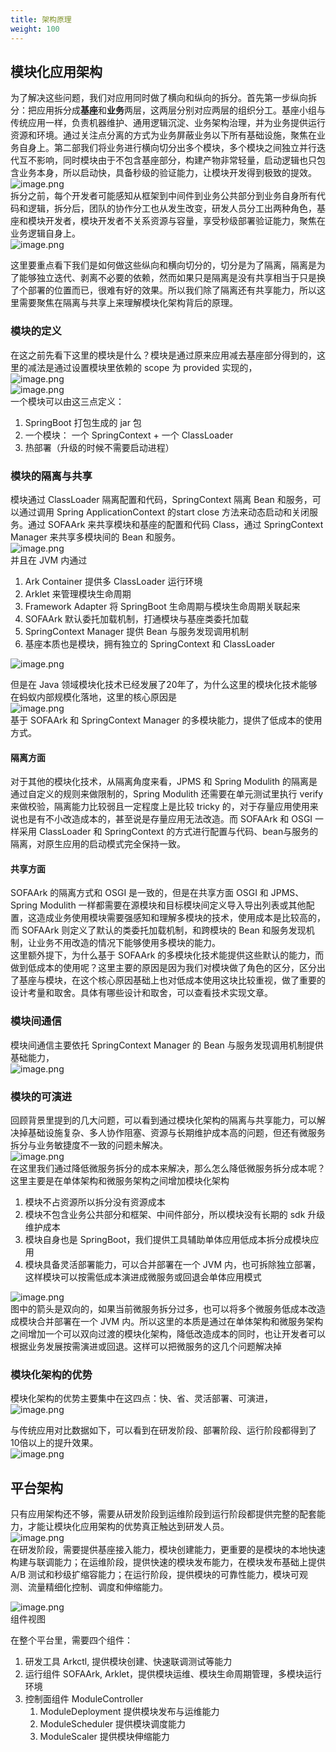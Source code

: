 ```yaml
---
title: 架构原理
weight: 100
---
```


## 模块化应用架构
为了解决这些问题，我们对应用同时做了横向和纵向的拆分。首先第一步纵向拆分：把应用拆分成**基座**和**业务**两层，这两层分别对应两层的组织分工。基座小组与传统应用一样，负责机器维护、通用逻辑沉淀、业务架构治理，并为业务提供运行资源和环境。通过关注点分离的方式为业务屏蔽业务以下所有基础设施，聚焦在业务自身上。第二部我们将业务进行横向切分出多个模块，多个模块之间独立并行迭代互不影响，同时模块由于不包含基座部分，构建产物非常轻量，启动逻辑也只包含业务本身，所以启动快，具备秒级的验证能力，让模块开发得到极致的提效。<br />![image.png](https://intranetproxy.alipay.com/skylark/lark/0/2023/png/149473/1695131313965-18385213-eded-4a6b-b554-db5312fa2c9d.png#clientId=ua84a92a5-30aa-4&from=paste&height=431&id=udb6b29d5&originHeight=862&originWidth=3448&originalType=binary&ratio=2&rotation=0&showTitle=false&size=192627&status=done&style=none&taskId=u9a114a24-0887-48d9-87b2-57d3e15eb80&title=&width=1724)<br />拆分之前，每个开发者可能感知从框架到中间件到业务公共部分到业务自身所有代码和逻辑，拆分后，团队的协作分工也从发生改变，研发人员分工出两种角色，基座和模块开发者，模块开发者不关系资源与容量，享受秒级部署验证能力，聚焦在业务逻辑自身上。<br />![image.png](https://intranetproxy.alipay.com/skylark/lark/0/2023/png/149473/1695131554610-ef5c4a2f-0080-45eb-8fed-55fdf5d827f9.png#clientId=ua84a92a5-30aa-4&from=paste&height=459&id=u7227f759&originHeight=918&originWidth=3714&originalType=binary&ratio=2&rotation=0&showTitle=false&size=309179&status=done&style=none&taskId=u12307968-2a79-4f77-9c78-e976399c60e&title=&width=1857)

这里要重点看下我们是如何做这些纵向和横向切分的，切分是为了隔离，隔离是为了能够独立迭代、剥离不必要的依赖，然而如果只是隔离是没有共享相当于只是换了个部署的位置而已，很难有好的效果。所以我们除了隔离还有共享能力，所以这里需要聚焦在隔离与共享上来理解模块化架构背后的原理。

### 模块的定义
在这之前先看下这里的模块是什么？模块是通过原来应用减去基座部分得到的，这里的减法是通过设置模块里依赖的 scope 为 provided 实现的，<br />![image.png](https://intranetproxy.alipay.com/skylark/lark/0/2023/png/149473/1695132446404-0571be28-5cdf-452e-90f5-001a4209c750.png#clientId=u177778f7-e9cd-4&from=paste&height=142&id=ud796498d&originHeight=516&originWidth=1834&originalType=binary&ratio=2&rotation=0&showTitle=false&size=108247&status=done&style=none&taskId=u8201db6e-cf5e-4fbd-ab24-6a0223e1709&title=&width=506)<br />![image.png](https://intranetproxy.alipay.com/skylark/lark/0/2023/png/149473/1695132481921-6fb1c3da-0de3-46ce-bf8e-cc645f63157c.png#clientId=u177778f7-e9cd-4&from=paste&height=187&id=u31cba15e&originHeight=524&originWidth=1026&originalType=binary&ratio=2&rotation=0&showTitle=false&size=205261&status=done&style=none&taskId=u2c981d7a-dfff-43c6-b6c6-5c6a5701d2b&title=&width=367)<br />一个模块可以由这三点定义：

1. SpringBoot 打包生成的 jar 包
2. 一个模块： 一个 SpringContext + 一个 ClassLoader
3. 热部署（升级的时候不需要启动进程）
   
### 模块的隔离与共享
模块通过 ClassLoader 隔离配置和代码，SpringContext 隔离 Bean 和服务，可以通过调用 Spring ApplicationContext 的start close 方法来动态启动和关闭服务。通过 SOFAArk 来共享模块和基座的配置和代码 Class，通过 SpringContext Manager 来共享多模块间的 Bean 和服务。<br />![image.png](https://intranetproxy.alipay.com/skylark/lark/0/2023/png/149473/1695132610081-3efe470f-5c65-4d46-b4e4-1ecb15c8d789.png#clientId=u771aab18-101c-4&from=paste&height=313&id=u4c63a679&originHeight=972&originWidth=1334&originalType=binary&ratio=2&rotation=0&showTitle=false&size=160772&status=done&style=none&taskId=uafe9a1eb-025c-4e1e-9316-35b8bd32b96&title=&width=429)<br />并且在 JVM 内通过

1. Ark Container 提供多 ClassLoader 运行环境
2. Arklet 来管理模块生命周期
3. Framework Adapter 将 SpringBoot 生命周期与模块生命周期关联起来
4. SOFAArk 默认委托加载机制，打通模块与基座类委托加载
5. SpringContext Manager 提供 Bean 与服务发现调用机制
6. 基座本质也是模块，拥有独立的 SpringContext 和 ClassLoader

![image.png](https://intranetproxy.alipay.com/skylark/lark/0/2023/png/149473/1695139080634-1669ea76-c486-47fc-ac4f-5900833896b9.png#clientId=u71a0730f-fb54-4&from=paste&height=275&id=u1cf30803&originHeight=722&originWidth=1428&originalType=binary&ratio=2&rotation=0&showTitle=false&size=198221&status=done&style=none&taskId=u88cd7c27-4850-4b02-9c6f-504b4456a94&title=&width=544)

但是在 Java 领域模块化技术已经发展了20年了，为什么这里的模块化技术能够在蚂蚁内部规模化落地，这里的核心原因是<br />![image.png](https://intranetproxy.alipay.com/skylark/lark/0/2023/png/149473/1695139240123-37a5b5e7-38ee-4b33-b84b-4d58e8b9f371.png#clientId=u71a0730f-fb54-4&from=paste&height=596&id=u7b5e0183&originHeight=1192&originWidth=2954&originalType=binary&ratio=2&rotation=0&showTitle=false&size=587199&status=done&style=none&taskId=uc2ceea08-092e-4bfd-9566-d97ab3d3b74&title=&width=1477)<br />基于 SOFAArk 和 SpringContext Manager 的多模块能力，提供了低成本的使用方式。

#### 隔离方面
对于其他的模块化技术，从隔离角度来看，JPMS 和 Spring Modulith 的隔离是通过自定义的规则来做限制的，Spring Modulith 还需要在单元测试里执行 verify 来做校验，隔离能力比较弱且一定程度上是比较 tricky 的，对于存量应用使用来说也是有不小改造成本的，甚至说是存量应用无法改造。而 SOFAArk 和 OSGI 一样采用 ClassLoader 和 SpringContext 的方式进行配置与代码、bean与服务的隔离，对原生应用的启动模式完全保持一致。

#### 共享方面
SOFAArk 的隔离方式和 OSGI 是一致的，但是在共享方面 OSGI 和 JPMS、Spring Modulith 一样都需要在源模块和目标模块间定义导入导出列表或其他配置，这造成业务使用模块需要强感知和理解多模块的技术，使用成本是比较高的，而 SOFAArk 则定义了默认的类委托加载机制，和跨模块的 Bean 和服务发现机制，让业务不用改造的情况下能够使用多模块的能力。<br />这里额外提下，为什么基于 SOFAArk 的多模块化技术能提供这些默认的能力，而做到低成本的使用呢？这里主要的原因是因为我们对模块做了角色的区分，区分出了基座与模块，在这个核心原因基础上也对低成本使用这块比较重视，做了重要的设计考量和取舍。具体有哪些设计和取舍，可以查看技术实现文章。

### 模块间通信
模块间通信主要依托 SpringContext Manager 的 Bean 与服务发现调用机制提供基础能力，<br />![image.png](https://intranetproxy.alipay.com/skylark/lark/0/2023/png/149473/1695171905613-2546f555-ff25-4a58-81aa-02d77bfb2b1d.png#clientId=ud7a2066a-ba29-4&from=paste&height=307&id=uc8826222&originHeight=724&originWidth=1048&originalType=binary&ratio=2&rotation=0&showTitle=false&size=202275&status=done&style=none&taskId=u537670c5-c728-487a-9710-80986ce8532&title=&width=444)

### 模块的可演进
回顾背景里提到的几大问题，可以看到通过模块化架构的隔离与共享能力，可以解决掉基础设施复杂、多人协作阻塞、资源与长期维护成本高的问题，但还有微服务拆分与业务敏捷度不一致的问题未解决。<br />![image.png](https://intranetproxy.alipay.com/skylark/lark/0/2023/png/149473/1695175219841-965cd163-a4bd-4cd0-b828-c620b29c0ffc.png#clientId=uaaa65411-0843-4&from=paste&height=185&id=ua68375b7&originHeight=894&originWidth=2906&originalType=binary&ratio=2&rotation=0&showTitle=false&size=417377&status=done&style=none&taskId=ud94c9602-7cd1-4bcb-8654-39fe8938d37&title=&width=602)<br />在这里我们通过降低微服务拆分的成本来解决，那么怎么降低微服务拆分成本呢？这里主要是在单体架构和微服务架构之间增加模块化架构

1. 模块不占资源所以拆分没有资源成本
2. 模块不包含业务公共部分和框架、中间件部分，所以模块没有长期的 sdk 升级维护成本
3. 模块自身也是 SpringBoot，我们提供工具辅助单体应用低成本拆分成模块应用
4. 模块具备灵活部署能力，可以合并部署在一个 JVM 内，也可拆除独立部署，这样模块可以按需低成本演进成微服务或回退会单体应用模式

![image.png](https://intranetproxy.alipay.com/skylark/lark/0/2023/png/149473/1695175141130-d3b55e17-70c3-4e7c-aeef-2e071f89ada8.png#clientId=uaaa65411-0843-4&from=paste&height=316&id=u589ef06e&originHeight=632&originWidth=3642&originalType=binary&ratio=2&rotation=0&showTitle=false&size=139102&status=done&style=none&taskId=uf9f96d68-7456-4af5-951e-d9351092988&title=&width=1821)<br />图中的箭头是双向的，如果当前微服务拆分过多，也可以将多个微服务低成本改造成模块合并部署在一个 JVM 内。所以这里的本质是通过在单体架构和微服务架构之间增加一个可以双向过渡的模块化架构，降低改造成本的同时，也让开发者可以根据业务发展按需演进或回退。这样可以把微服务的这几个问题解决掉

### 模块化架构的优势
模块化架构的优势主要集中在这四点：快、省、灵活部署、可演进，<br />![image.png](https://github.com/sofastack/sofa-serverless/assets/3754074/a1bb05a3-3f8e-4d8c-8605-f30745cea60d)

与传统应用对比数据如下，可以看到在研发阶段、部署阶段、运行阶段都得到了10倍以上的提升效果。<br />![image.png](https://intranetproxy.alipay.com/skylark/lark/0/2023/png/149473/1695180250909-f5eca1b3-c416-4bac-9732-549a9bed8b87.png#clientId=ueb39d37f-ca7b-4&from=paste&height=261&id=u8907b613&originHeight=522&originWidth=2838&originalType=binary&ratio=2&rotation=0&showTitle=false&size=219589&status=done&style=none&taskId=ua4b2bd1b-a75f-4945-abce-68826a43377&title=&width=1419)

## 平台架构
只有应用架构还不够，需要从研发阶段到运维阶段到运行阶段都提供完整的配套能力，才能让模块化应用架构的优势真正触达到研发人员。<br />![image.png](https://intranetproxy.alipay.com/skylark/lark/0/2023/png/149473/1695182073971-12b14861-b6fa-470c-a140-737d40ff0b3e.png#clientId=u9014394b-3a6a-4&from=paste&height=192&id=ub53430b2&originHeight=384&originWidth=1720&originalType=binary&ratio=2&rotation=0&showTitle=false&size=79335&status=done&style=none&taskId=u1eb2a897-c2ca-437f-8d56-7067be175e2&title=&width=860)<br />在研发阶段，需要提供基座接入能力，模块创建能力，更重要的是模块的本地快速构建与联调能力；在运维阶段，提供快速的模块发布能力，在模块发布基础上提供 A/B 测试和秒级扩缩容能力；在运行阶段，提供模块的可靠性能力，模块可观测、流量精细化控制、调度和伸缩能力。

![image.png](https://intranetproxy.alipay.com/skylark/lark/0/2023/png/149473/1695182125970-f9529014-0386-4922-b8eb-5d0c82a7e5d8.png#clientId=u9014394b-3a6a-4&from=paste&height=370&id=uf365ffd8&originHeight=740&originWidth=2096&originalType=binary&ratio=2&rotation=0&showTitle=false&size=242246&status=done&style=none&taskId=uf07de18d-931e-4ffd-9540-d4be10de3e7&title=&width=1048)<br />组件视图

在整个平台里，需要四个组件：

1. 研发工具 Arkctl, 提供模块创建、快速联调测试等能力
2. 运行组件 SOFAArk, Arklet，提供模块运维、模块生命周期管理，多模块运行环境
3. 控制面组件 ModuleController
    1. ModuleDeployment 提供模块发布与运维能力
    2. ModuleScheduler 提供模块调度能力
    3. ModuleScaler 提供模块伸缩能力

<br/>
